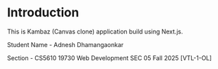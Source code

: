 # Introduction

This is Kambaz (Canvas clone) application build using Next.js.

Student Name - Adnesh Dhamangaonkar

Section - CS5610 19730 Web Development SEC 05 Fall 2025 [VTL-1-OL]
